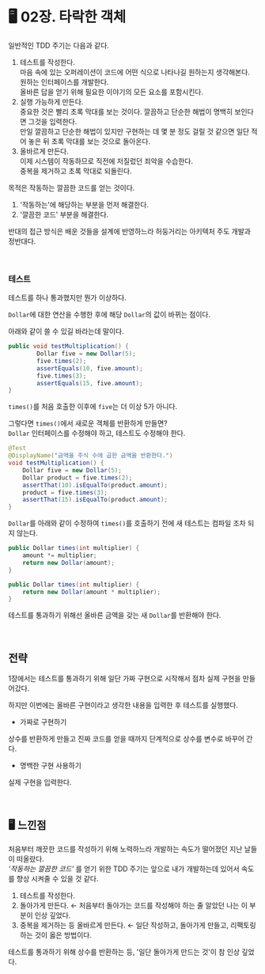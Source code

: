 # 🖥 02장. 타락한 객체

일반적인 TDD 주기는 다음과 같다.

1. 테스트를 작성한다.  
마음 속에 있는 오퍼레이션이 코드에 어떤 식으로 나타나길 원하는지 생각해본다.  
원하는 인터페이스를 개발한다.  
올바른 답을 얻기 위해 필요한 이야기의 모든 요소를 포함시킨다.
2. 실행 가능하게 만든다.  
중요한 것은 빨리 초록 막대를 보는 것이다. 깔끔하고 단순한 해법이 명백히 보인다면 그것을 입력한다.  
만일 깔끔하고 단순한 해법이 있지만 구현하는 데 몇 분 정도 걸릴 것 같으면 일단 적어 놓은 뒤 초록 막대를 보는 것으로 돌아온다.
3. 올바르게 만든다.  
이제 시스템이 작동하므로 직전에 저질렀던 죄악을 수습한다.  
중복을 제거하고 초록 막대로 되돌린다.

목적은 작동하는 깔끔한 코드를 얻는 것이다.

1. '작동하는'에 해당하는 부분을 먼저 해결한다.
2. '깔끔한 코드' 부분을 해결한다.

반대의 접근 방식은 배운 것들을 설계에 반영하느라 허둥거리는 아키텍처 주도 개발과 정반대다.

&nbsp;

### 테스트

테스트를 하나 통과했지만 뭔가 이상하다.

`Dollar`에 대한 연산을 수행한 후에 해당 `Dollar`의 값이 바뀌는 점이다.

아래와 같이 쓸 수 있길 바라는데 말이다.

```java
public void testMultiplication() {
		Dollar five = new Dollar(5);
		five.times(2);
		assertEquals(10, five.amount);
		five.times(3);
		assertEquals(15, five.amount);
}
```

`times()`를 처음 호출한 이후에 `five`는 더 이상 5가 아니다.

그렇다면 `times()`에서 새로운 객체를 반환하게 만들면?  
`Dollar` 인터페이스를 수정해야 하고, 테스트도 수정해야 한다.

```java
@Test
@DisplayName("금액을 주식 수에 곱한 금액을 반환한다.")
void testMultiplication() {
    Dollar five = new Dollar(5);
    Dollar product = five.times(2);
    assertThat(10).isEqualTo(product.amount);
    product = five.times(3);
    assertThat(15).isEqualTo(product.amount);
}
```

`Dollar`를 아래와 같이 수정하여 `times()`를 호출하기 전에 새 테스트는 컴파일 조차 되지 않는다.  

```java
public Dollar times(int multiplier) {
    amount *= multiplier;
    return new Dollar(amount);
}
```

```java
public Dollar times(int multiplier) {
    return new Dollar(amount * multiplier);
}
```

테스트를 통과하기 위해선 올바른 금액을 갖는 새 `Dollar`를 반환해야 한다.

&nbsp;

## 전략

1장에서는 테스트를 통과하기 위해 일단 가짜 구현으로 시작해서 점차 실제 구현을 만들어갔다.

하지만 이번에는 올바른 구현이라고 생각한 내용을 입력한 후 테스트를 실행했다.

- 가짜로 구현하기

상수를 반환하게 만들고 진짜 코드를 얻을 때까지 단계적으로 상수를 변수로 바꾸어 간다.

- 명백한 구현 사용하기

실제 구현을 입력한다.

&nbsp;

## 🖥 느낀점

처음부터 깨끗한 코드를 작성하기 위해 노력하느라 개발하는 속도가 떨어졌던 지난 날들이 떠올랐다.  
*'작동하는 깔끔한 코드'* 를 얻기 위한 TDD 주기는 앞으로 내가 개발하는데 있어서 속도를 향상 시켜줄 수 있을 것 같다.

1. 테스트를 작성한다.
2. 돌아가게 만든다. ← 처음부터 돌아가는 코드를 작성해야 하는 줄 알았던 나는 이 부분이 인상 깊었다.
3. 중복을 제거하는 등 올바르게 만든다. ← 일단 작성하고, 돌아가게 만들고, 리팩토링 하는 것이 옳은 방법이다.

테스트를 통과하기 위해 상수를 반환하는 등, '일단 돌아가게 만드는 것'이 참 인상 깊었다.
